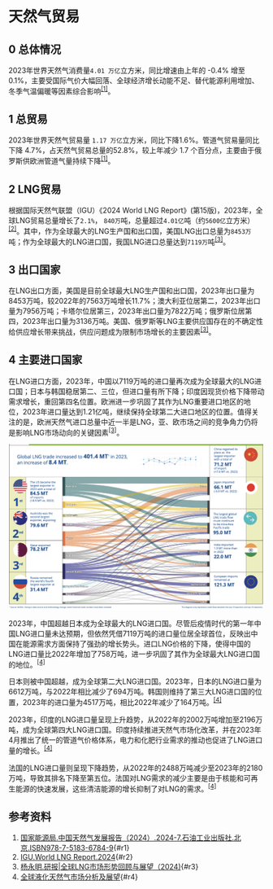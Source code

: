 # 天然气贸易

## 0 总体情况

2023年世界天然气消费量`4.01 万亿`立方米，同比增速由上年的 -0.4% 增至 0.1%，主要受国际气价大幅回落、全球经济增长动能不足、替代能源利用增加、冬季气温偏暖等因素综合影响<sup>[[1]](#r1)</sup>。



## 1 总贸易

2023年世界天然气贸易量 `1.17 万亿`立方米，同比下降1.6%。管道气贸易量同比下降 4.7%，占天然气贸易总量的52.8%，较上年减少 1.7 个百分点，主要由于俄罗斯供欧洲管道气量持续下降<sup>[[1]](#r1)</sup>。


## 2 LNG贸易

根据国际天然气联盟（IGU）《2024 World LNG Report》(第15版)，2023年，全球LNG贸易总量增长了`2.1%`， `840万`吨，总量超过`4.01亿`吨（约`5600亿`立方米）<sup>[[2]](#r2)</sup>。其中，作为全球最大的LNG生产国和出口国，美国LNG出口总量为`8453万`吨；作为全球最大的LNG进口国，我国LNG进口总量达到`7119万`吨<sup>[[3]](#r3)</sup>。


## 3 出口国家

在LNG出口方面，美国是目前全球最大LNG生产国和出口国，2023年出口量为8453万吨，较2022年的7563万吨增长11.7%；澳大利亚位居第二，2023年出口量为7956万吨；卡塔尔位居第三，2023年出口量为7822万吨；俄罗斯位居第四，2023年出口量为3136万吨。美国、俄罗斯等LNG主要供应国存在的不确定性给供应增长带来挑战，供应问题成为限制市场增长的主要因素<sup>[[3]](#r3)</sup>。

## 4 主要进口国家

在LNG进口方面，2023年，中国以7119万吨的进口量再次成为全球最大的LNG进口国；日本与韩国稳居第二、三位，但进口量有所下降；印度因现货价格下降带动需求增长，重回第四名位置。欧洲进一步巩固了其作为LNG重要进口地区的地位，2023年进口量达到1.21亿吨，继续保持全球第二大进口地区的位置。值得关注的是，欧洲天然气进口总量中近一半是LNG，亚、欧市场之间的竞争角力仍将是影响LNG市场动向的关键因素<sup>[[3]](#r3)</sup>。

![LNG Trade Map](images/image-1.png)


2023年，中国超越日本成为全球最大的LNG进口国。尽管后疫情时代的第一年中国LNG进口量未达预期，但依然凭借7119万吨的进口量位居全球首位，反映出中国在能源需求方面保持了强劲的增长势头。进口LNG价格的下降，使得中国的LNG进口量比2022年增加了758万吨，进一步巩固了其作为全球最大LNG进口国的地位。<sup>[[4]](#r4)</sup>


日本则被中国超越，成为全球第二大LNG进口国。2023年，日本的LNG进口量为6612万吨，与2022年相比减少了694万吨。韩国则维持了第三大LNG进口国的位置，2023年的进口量为4517万吨，相比2022年减少了164万吨。<sup>[[4]](#r4)</sup>


2023年，印度的LNG进口量呈现上升趋势，从2022年的2002万吨增加至2196万吨，成为全球第四大LNG进口国。印度持续推进天然气市场化改革，并在2023年4月推出了统一的管道气价格体系，电力和化肥行业需求的推动也促进了LNG进口量的增长。<sup>[[4]](#r4)</sup>


法国的LNG进口量则呈现下降趋势，从2022年的2488万吨减少至2023年的2180万吨，导致其排名下降至第五位。法国对LNG需求的减少主要是由于核能和可再生能源的快速发展，这些清洁能源的增长抑制了对LNG的需求。<sup>[[4]](#r4)</sup>




## 参考资料
1. [国家能源局.中国天然气发展报告（2024）.2024-7.石油工业出版社.北京.ISBN978-7-5183-6784-9](https://www.nea.gov.cn/1310782456_17217223060611n.pdf){#r1}
2. [IGU.World LNG Report.2024](https://www.igu.org/resources/2024-world-lng-report/){#r2}
3. [杨永明.研报|全球LNG市场形势回顾与展望（2024)](https://www.cpnn.com.cn/news/zngc/202409/t20240904_1733771.html){#r3}
4. [全球液化天然气市场分析及展望](https://mp.weixin.qq.com/s?__biz=MzkzNjI0OTA1MQ==&mid=2247538927&idx=2&sn=188390bb0b066f152e1d0cc9ca8d9ede&chksm=c2a38b5bf5d4024db6b56c9c2b1becf14bb5fd7a53af00857d8c7196e10b3fbfb7f6fdc6f663&scene=27){#r4}

